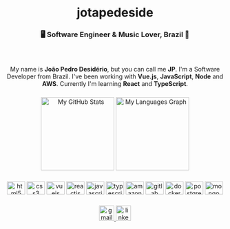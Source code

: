 <div align="center">
  <h1>jotapedeside</h1>
  <h3>🖥️ Software Engineer & Music Lover, Brazil 🎸</h3><br>
</div>

###

<div align="center">
My name is <b>João Pedro Desidério</b>, but you can call me <b>JP</b>. I'm a Software Developer from Brazil. I've been working with <b>Vue.js</b>, <b>JavaScript</b>, <b>Node</b> and <b>AWS</b>. Currently I'm learning <b>React</b> and <b>TypeScript</b>.
</div>

###

<div align="center">
  <img src="https://github-readme-stats.vercel.app/api?hide_title=false&hide_rank=false&show_icons=true&include_all_commits=true&count_private=true&disable_animations=false&theme=dracula&locale=en&hide_border=false&username=jotapedeside" height="170" alt="My GitHub Stats"  />
  <img src="https://github-readme-stats.vercel.app/api/top-langs?locale=en&hide_title=false&layout=compact&card_width=305&langs_count=6&theme=dracula&hide_border=false&username=jotapedeside" height="170" alt="My Languages Graph"  />

</div>

###

<div align="center">
  <img src="https://cdn.jsdelivr.net/gh/devicons/devicon/icons/html5/html5-plain.svg" height="30" width="42" alt="html5 logo"  />
  <img src="https://cdn.jsdelivr.net/gh/devicons/devicon/icons/css3/css3-plain.svg" height="30" width="42" alt="css3 logo"  />
  <img src="https://cdn.jsdelivr.net/gh/devicons/devicon/icons/vuejs/vuejs-original.svg" height="30" width="42" alt="vuejs logo"  />
  <img src="https://cdn.jsdelivr.net/gh/devicons/devicon/icons/react/react-original.svg" height="30" width="42" alt="reactjs logo"  />
  <img src="https://cdn.jsdelivr.net/gh/devicons/devicon/icons/javascript/javascript-plain.svg" height="30" width="42" alt="javascript logo"  />
  <img src="https://cdn.jsdelivr.net/gh/devicons/devicon/icons/typescript/typescript-plain.svg" height="30" width="42" alt="typescript logo"  />
  <img src="https://cdn.jsdelivr.net/gh/devicons/devicon/icons/amazonwebservices/amazonwebservices-original.svg" height="30" width="42" alt="amazonwebservices logo"  />
  <img src="https://cdn.jsdelivr.net/gh/devicons/devicon/icons/gitlab/gitlab-plain.svg" height="30" width="42" alt="gitlab logo"  />
  <img src="https://cdn.jsdelivr.net/gh/devicons/devicon/icons/docker/docker-plain.svg" height="30" width="42" alt="docker logo"  />
  <img src="https://cdn.jsdelivr.net/gh/devicons/devicon/icons/postgresql/postgresql-plain.svg" height="30" width="42" alt="postgres logo"  />
  <img src="https://cdn.jsdelivr.net/gh/devicons/devicon/icons/mongodb/mongodb-original.svg" height="30" width="42" alt="mongo logo"  />
</div>

###
<div align="center">
  <a href="jotapedeside@gmail.com" target="_blank">
    <img src="https://img.shields.io/static/v1?message=Gmail&logo=gmail&label=&color=D14836&logoColor=white&labelColor=&style=for-the-badge" height="35" alt="gmail logo"  />
  </a>
  <a href="https://www.linkedin.com/in/jo%C3%A3o-pedro-desid%C3%A9rio-43433635" target="_blank">
    <img src="https://img.shields.io/static/v1?message=LinkedIn&logo=linkedin&label=&color=0077B5&logoColor=white&labelColor=&style=for-the-badge" height="35" alt="linkedin logo"  />
  </a>
 </div>
